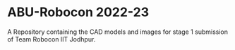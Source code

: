 # ABU-Robocon 2022-23
A Repository containing the CAD models and images for stage 1 submission of Team Robocon IIT Jodhpur.
